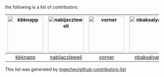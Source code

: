 the following is a list of contributors:


[<img alt="kbknapp" src="https://avatars1.githubusercontent.com/u/6942134?v=4&s=117" width="117">](https://github.com/kbknapp) |[<img alt="nabijaczleweli" src="https://avatars3.githubusercontent.com/u/6709544?v=4&s=117" width="117">](https://github.com/nabijaczleweli) |[<img alt="vorner" src="https://avatars2.githubusercontent.com/u/11783500?v=4&s=117" width="117">](https://github.com/vorner) |[<img alt="nbaksalyar" src="https://avatars0.githubusercontent.com/u/217316?v=4&s=117" width="117">](https://github.com/nbaksalyar) |[<img alt="kaegi" src="https://avatars2.githubusercontent.com/u/16853465?v=4&s=117" width="117">](https://github.com/kaegi) |
:---: |:---: |:---: |:---: |:---: |
[kbknapp](https://github.com/kbknapp) |[nabijaczleweli](https://github.com/nabijaczleweli) |[vorner](https://github.com/vorner) |[nbaksalyar](https://github.com/nbaksalyar) |[kaegi](https://github.com/kaegi) |




This list was generated by [mgechev/github-contributors-list](https://github.com/mgechev/github-contributors-list)
